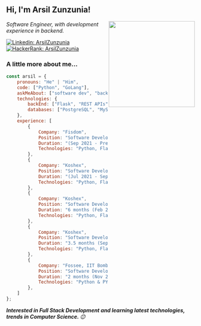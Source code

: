 <h2>Hi, I'm Arsil Zunzunia!</h2>
<img align='right' src="https://media.giphy.com/media/M9gbBd9nbDrOTu1Mqx/giphy.gif" width="230">
</em></p>
<p><em>Software Engineer, with development experience in backend.  
</em></p>

[![Linkedin: ArsilZunzunia](https://img.shields.io/badge/-arsil-blue?style=flat-square&logo=Linkedin&logoColor=white&link=https://www.linkedin.com/in/arsil-zunzunia/)](https://www.linkedin.com/in/arsil-zunzunia/)
[![HackerRank: ArsilZunzunia](https://img.shields.io/badge/-arsilzunzunia-green?style=flat-square&logo=HackerRank&logoColor=white&link=https://www.hackerrank.com/arsilzunzunia)](https://www.hackerrank.com/arsilzunzunia)

### A little more about me...  

```javascript
const arsil = {
    pronouns: "He" | "Him",
    code: ["Python", "GoLang"],
    askMeAbout: ["software dev", "backEnd dev"],
    technologies: {
        backEnd: ["Flask", "REST APIs"],
        databases: ["PostgreSQL", "MySQL"],
    },
    experience: [
        {
            Company: "Fisdom", 
            Position: "Software Development Engineer 1",
            Duration: "(Sep 2021 - Present)", 
            Technologies: "Python, Flask, PostgreSQL, REST APIs, GoLang, GCP" 
        },
        {
            Company: "Koshex", 
            Position: "Software Development Engineer 1",
            Duration: "(Jul 2021 - Sep 2021)", 
            Technologies: "Python, Flask, PostgreSQL, REST APIs" 
        },
        {
            Company: "Koshex", 
            Position: "Software Development Intern",
            Duration: "6 months (Feb 2021 - Jul 2021)", 
            Technologies: "Python, Flask, PostgreSQL, AWS, CI/CD, OAuth" 
        },
        {
            Company: "Koshex", 
            Position: "Software Development Intern",
            Duration: "3.5 months (Sep 2020 - Dec 2020)", 
            Technologies: "Python, Flask, JavaScript, Angular, PostgreSQL, Bootstrap" 
        },
        {
            Company: "Fossee, IIT Bombay", 
            Position: "Software Development Intern",
            Duration: "2 months (Nov 2019 - Jan 2020)", 
            Technologies: "Python & PYQT5"
        },
    ]
};
```

<em><b>Interested in Full Stack Development and learning latest technologies, trends in Computer Science. </b> 😊</em>
